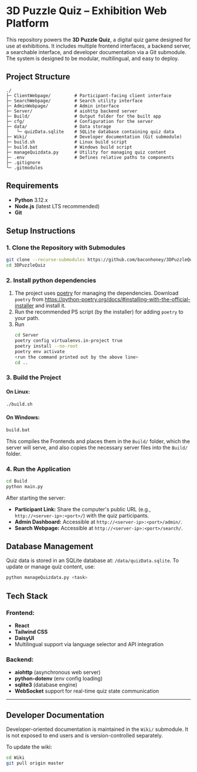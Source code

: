 # 3D Puzzle Quiz – Exhibition Web Platform
This repository powers the **3D Puzzle Quiz**, a digital quiz game designed for use at exhibitions. It includes multiple frontend interfaces, a backend server, a searchable interface, and developer documentation via a Git submodule. The system is designed to be modular, multilingual, and easy to deploy.


## Project Structure
```
./
├─ ClientWebpage/         # Participant-facing client interface
├─ SearchWebpage/         # Search utility interface
├─ AdminWebpage/          # Admin interface
├─ Server/                # aiohttp backend server
├─ Build/                 # Output folder for the built app
├─ cfg/                   # Configuration for the server
├─ data/                  # Data storage
│   └─ quizData.sqlite    # SQLite database containing quiz data
├─ Wiki/                  # Developer documentation (Git submodule)
├─ build.sh               # Linux build script
├─ build.bat              # Windows build script
├─ manageQuizdata.py      # Utility for managing quiz content
├─ .env                   # Defines relative paths to components
├─ .gitignore
└─ .gitmodules
```

## Requirements

- **Python** 3.12.x
- **Node.js** (latest LTS recommended)
- **Git**

## Setup Instructions

### 1. Clone the Repository with Submodules

```bash
git clone --recurse-submodules https://github.com/baconhoney/3DPuzzleQuiz.git
cd 3DPuzzleQuiz
```

### 2. Install python dependencies

1. The project uses [poetry](https://python-poetry.org/) for managing the dependencies.
Download `poetry` from https://python-poetry.org/docs/#installing-with-the-official-installer and install it.
2. Run the recommended PS script (by the installer) for adding `poetry` to your path.
3. Run
    ```bash
    cd Server
    poetry config virtualenvs.in-project true
    poetry install --no-root
    poetry env activate
    <run the command printed out by the above line>
    cd ..
    ```

### 3. Build the Project

#### On Linux:

```bash
./build.sh
```

#### On Windows:

```cmd
build.bat
```

This compiles the Frontends and places them in the `Build/` folder, which the server will serve, and also copies the necessary server files into the `Build/` folder.

### 4. Run the Application

```bash
cd Build
python main.py
```

After starting the server:
* **Participant Link:** Share the computer's public URL (e.g., `http://<server-ip>:<port>/`) with the quiz participants.
* **Admin Dashboard:** Accessible at `http://<server-ip>:<port>/admin/`.
* **Search Webpage:** Accessible at `http://<server-ip>:<port>/search/`.

## Database Management
Quiz data is stored in an SQLite database at: `/data/quizData.sqlite`.
To update or manage quiz content, use:

```bash
python manageQuizdata.py <task>
```

## Tech Stack

### Frontend:

* **React**
* **Tailwind CSS**
* **DaisyUI**
* Multilingual support via language selector and API integration

### Backend:

* **aiohttp** (asynchronous web server)
* **python-dotenv** (env config loading)
* **sqlite3** (database engine)
* **WebSocket** support for real-time quiz state communication

---

## Developer Documentation

Developer-oriented documentation is maintained in the `Wiki/` submodule.
It is not exposed to end users and is version-controlled separately.

To update the wiki:

```bash
cd Wiki
git pull origin master
```
